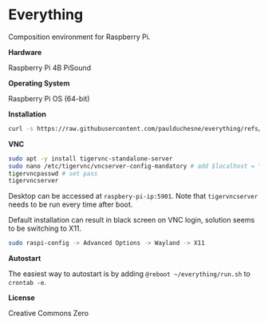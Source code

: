 # Everything
Composition environment for Raspberry Pi. 

**Hardware**

Raspberry Pi 4B
PiSound

**Operating System**

Raspberry Pi OS (64-bit)

**Installation**

```sh
curl -s https://raw.githubusercontent.com/paulduchesne/everything/refs/heads/main/install.sh | bash
```

**VNC**

```sh
sudo apt -y install tigervnc-standalone-server
sudo nano /etc/tigervnc/vncserver-config-mandatory # add $localhost = "no";
tigervncpasswd # set pass
tigervncserver
```

Desktop can be accessed at `raspbery-pi-ip:5901`. Note that `tigervncserver` needs to be run every time after boot.

Default installation can result in black screen on VNC login, solution seems to be switching to X11.
```sh
sudo raspi-config -> Advanced Options -> Wayland -> X11
```

**Autostart**

The easiest way to autostart is by adding `@reboot ~/everything/run.sh` to `crontab -e`. 

**License**

Creative Commons Zero
